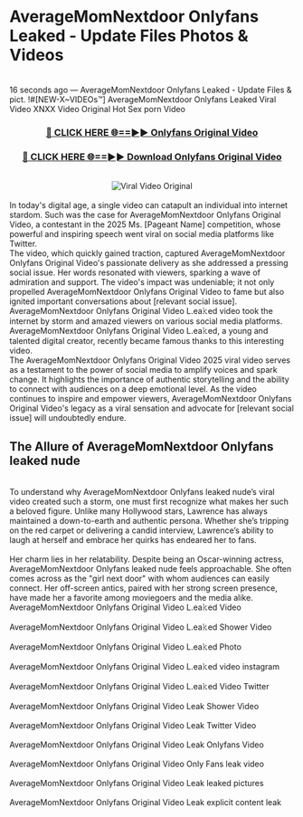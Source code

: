 # AverageMomNextdoor Onlyfans Leaked - Update Files Photos & Videos 
<br>
16 seconds ago — AverageMomNextdoor Onlyfans Leaked - Update Files & pict. !#[NEW-X~VIDEOs™] AverageMomNextdoor Onlyfans Leaked Viral Video XNXX Video Original Hot Sex porn Video
<br>
<div align="center">
<h3><a href="http://freeplayer.one?title=AverageMomNextdoor&ref=25OR" rel="nofollow">🔴 CLICK HERE 🌐==►► Onlyfans Original Video</a></h3>
<h3><a href="http://freeplayer.one?title=AverageMomNextdoor&ref=25OR" rel="nofollow">🔴 CLICK HERE 🌐==►► Download Onlyfans Original Video</a></h3>
<br>
<a href="http://freeplayer.one?title=AverageMomNextdoor&ref=25OR" rel="nofollow" data-target="animated-image.originalLink"><img src="https://i.ibb.co.com/xMMVF88/686577567.gif" alt="Viral Video Original" style="max-width: 100%; display: inline-block;" data-target="animated-image.originalImage"></a>
</div>
<br>
In today's digital age, a single video can catapult an individual into internet stardom. Such was the case for AverageMomNextdoor Onlyfans Original Video, a contestant in the 2025 Ms. [Pageant Name] competition, whose powerful and inspiring speech went viral on social media platforms like Twitter.
<br>
The video, which quickly gained traction, captured AverageMomNextdoor Onlyfans Original Video's passionate delivery as she addressed a pressing social issue. Her words resonated with viewers, sparking a wave of admiration and support. The video's impact was undeniable; it not only propelled AverageMomNextdoor Onlyfans Original Video to fame but also ignited important conversations about [relevant social issue].
<br>
AverageMomNextdoor Onlyfans Original Video L.ea𝚔ed video took the internet by storm and amazed viewers on various social media platforms. AverageMomNextdoor Onlyfans Original Video L.ea𝚔ed, a young and talented digital creator, recently became famous thanks to this interesting video.
<br>
The AverageMomNextdoor Onlyfans Original Video 2025 viral video serves as a testament to the power of social media to amplify voices and spark change. It highlights the importance of authentic storytelling and the ability to connect with audiences on a deep emotional level. As the video continues to inspire and empower viewers, AverageMomNextdoor Onlyfans Original Video's legacy as a viral sensation and advocate for [relevant social issue] will undoubtedly endure.
<br>
<h2>The Allure of AverageMomNextdoor Onlyfans leaked nude</h2>
<br>
To understand why AverageMomNextdoor Onlyfans leaked nude’s viral video created such a storm, one must first recognize what makes her such a beloved figure. Unlike many Hollywood stars, Lawrence has always maintained a down-to-earth and authentic persona. Whether she’s tripping on the red carpet or delivering a candid interview, Lawrence’s ability to laugh at herself and embrace her quirks has endeared her to fans.
<br><br>
Her charm lies in her relatability. Despite being an Oscar-winning actress, AverageMomNextdoor Onlyfans leaked nude feels approachable. She often comes across as the "girl next door" with whom audiences can easily connect. Her off-screen antics, paired with her strong screen presence, have made her a favorite among moviegoers and the media alike.
<br>
AverageMomNextdoor Onlyfans Original Video L.ea𝚔ed Video
<br><br>
AverageMomNextdoor Onlyfans Original Video L.ea𝚔ed Shower Video
<br><br>
AverageMomNextdoor Onlyfans Original Video L.ea𝚔ed Photo
<br><br>
AverageMomNextdoor Onlyfans Original Video L.ea𝚔ed video instagram
<br><br>
AverageMomNextdoor Onlyfans Original Video L.ea𝚔ed Video Twitter
<br><br>
AverageMomNextdoor Onlyfans Original Video Leak Shower Video
<br><br>
AverageMomNextdoor Onlyfans Original Video Leak Twitter Video
<br><br>
AverageMomNextdoor Onlyfans Original Video Leak Onlyfans Video
<br><br>
AverageMomNextdoor Onlyfans Original Video Only Fans leak video
<br><br>
AverageMomNextdoor Onlyfans Original Video Leak leaked pictures
<br><br>
AverageMomNextdoor Onlyfans Original Video Leak explicit content leak